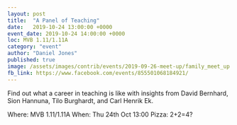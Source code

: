 ```yaml
---
layout: post
title:  "A Panel of Teaching"
date:   2019-10-24 13:00:00 +0000
event_date: 2019-10-24 14:00:00 +0000
loc: MVB 1.11/1.11A
category: "event"
author: "Daniel Jones"
published: true
image: /assets/images/contrib/events/2019-09-26-meet-up/family_meet_up.png
fb_link: https://www.facebook.com/events/855501068184921/
---
```

Find out what a career in teaching is like with insights from David Bernhard, Sion Hannuna, Tilo Burghardt, and Carl Henrik Ek.

Where: MVB 1.11/1.11A
When: Thu 24th Oct 13:00
Pizza: 2+2=4?
